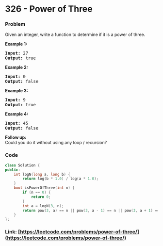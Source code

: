 # 326 - Power of Three

### Problem
<p>Given an integer, write a function to determine if it is a power of three.</p>

<p><b>Example 1:</b></p>

<pre>
<strong>Input:</strong> 27
<strong>Output:</strong> true
</pre>

<p><b>Example 2:</b></p>

<pre>
<strong>Input:</strong> 0
<strong>Output:</strong> false</pre>

<p><b>Example 3:</b></p>

<pre>
<strong>Input:</strong> 9
<strong>Output:</strong> true</pre>

<p><b>Example 4:</b></p>

<pre>
<strong>Input:</strong> 45
<strong>Output:</strong> false</pre>

<p><b>Follow up:</b><br />
Could you do it without using any loop / recursion?</p>

### Code
```cpp
class Solution {
public:
    int logN(long a, long b) {
        return log(b * 1.0) / log(a * 1.0);
    }
    bool isPowerOfThree(int n) {
        if (n == 0) {
            return 0;
        }
        int a = logN(3, n);
        return pow(3, a) == n || pow(3, a - 1) == n || pow(3, a + 1) == n;
    }
};
```
### Link: [https://leetcode.com/problems/power-of-three/](https://leetcode.com/problems/power-of-three/)
